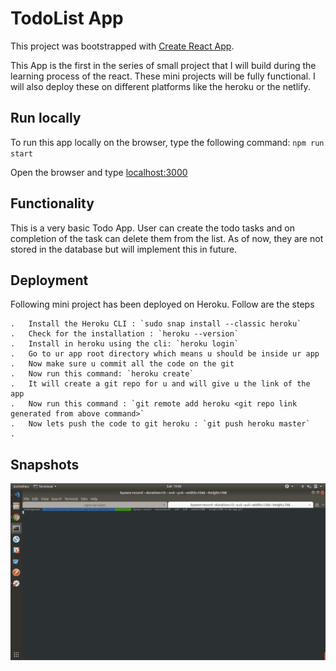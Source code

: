 # TodoList App
This project was bootstrapped with [Create React App](https://github.com/facebook/create-react-app).

This App is the first in the series of small project that I will build during the learning process of the react. These mini projects will be fully functional. I will also deploy these on different platforms like the heroku or the netlify.

## Run locally
To run this app locally on the browser, type the following command: `npm run start`

Open the browser and type [localhost:3000](http://localhost:3000)

## Functionality
This is a very basic Todo App. User can create the todo tasks and on completion of the task can delete them from the list. As of now, they are not stored in the database but will implement this in future.

## Deployment
Following mini project has been deployed on Heroku. Follow are the steps

    .   Install the Heroku CLI : `sudo snap install --classic heroku`
    .   Check for the installation : `heroku --version`
    .   Install in heroku using the cli: `heroku login`
    .   Go to ur app root directory which means u should be inside ur app
    .   Now make sure u commit all the code on the git
    .   Now run this command: `heroku create`
    .   It will create a git repo for u and will give u the link of the app
    .   Now run this command : `git remote add heroku <git repo link generated from above command>`
    .   Now lets push the code to git heroku : `git push heroku master`
    .   
## Snapshots
![Demo Gif](gif/to-do-app.gif)